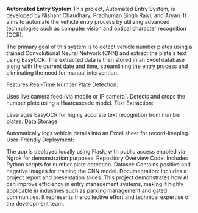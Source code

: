 **Automated Entry System**
This project, Automated Entry System, is developed by Nishant Chaudhary, Pradhuman Singh Rajvi, and Aryan. It aims to automate the vehicle entry process by utilizing advanced technologies such as computer vision and optical character recognition (OCR).

The primary goal of this system is to detect vehicle number plates using a trained Convolutional Neural Network (CNN) and extract the plate's text using EasyOCR. The extracted data is then stored in an Excel database along with the current date and time, streamlining the entry process and eliminating the need for manual intervention.

Features
Real-Time Number Plate Detection:

Uses live camera feed (via mobile or IP camera).
Detects and crops the number plate using a Haarcascade model.
Text Extraction:

Leverages EasyOCR for highly accurate text recognition from number plates.
Data Storage:

Automatically logs vehicle details into an Excel sheet for record-keeping.
User-Friendly Deployment:

The app is deployed locally using Flask, with public access enabled via Ngrok for demonstration purposes.
Repository Overview
Code: Includes Python scripts for number plate detection.
Dataset: Contains positive and negative images for training the CNN model.
Documentation: Includes a project report and presentation slides.
This project demonstrates how AI can improve efficiency in entry management systems, making it highly applicable in industries such as parking management and gated communities. It represents the collective effort and technical expertise of the development team.
